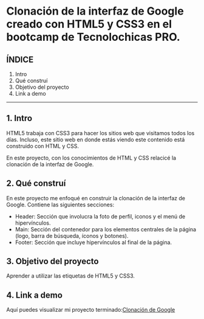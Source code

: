 # Clonación de la interfaz de Google creado con HTML5 y CSS3 en el bootcamp de Tecnolochicas PRO.

## ÍNDICE

1. Intro
2. Qué construí
3. Objetivo del proyecto
4. Link a demo

****
## 1. Intro
HTML5 trabaja con CSS3 para hacer los sitios web que visitamos todos los días. 
Incluso, este sitio web en donde estás viendo este contenido está construido con HTML y CSS.

En este proyecto, con los conocimientos de HTML y CSS relacicé la clonación de la interfaz de Google.

## 2. Qué construí
En este proyecto me enfoqué en construir la clonación de la interfaz de Google. 
Contiene las siguientes secciones:

* Header: Sección que involucra la foto de perfil, iconos y el menú de hipervínculos.
* Main: Sección del contenedor para los elementos centrales de la página (logo, barra de búsqueda, íconos y botones).
* Footer: Sección que incluye hipervínculos al final de la página.

## 3. Objetivo del proyecto
Aprender a utilizar las etiquetas de HTML5 y CSS3.

## 4. Link a demo
Aquí puedes visualizar mi proyecto terminado:[Clonación de Google](#)
